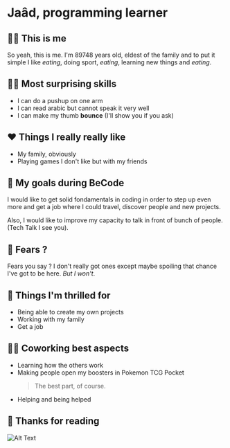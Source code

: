 # Jaâd, programming learner 

## 👨🏻 This is me

So yeah, this is me. I'm 89748 years old, eldest of the family and to put it simple I like *eating*, doing sport, *eating*, learning new things and *eating*.

## 🤹🏻 Most surprising skills

- I can do a pushup on one arm
- I can read arabic but cannot speak it very well
- I can make my thumb **bounce** (I'll show you if you ask)

## ❤️ Things I really really like

- My family, obviously
- Playing games I don't like but with my friends

## 🎯 My goals during BeCode

I would like to get solid fondamentals in coding in order to step up even more and get a job where I could travel, discover people and new projects. 

Also, I would like to improve my capacity to talk in front of bunch of people. (Tech Talk I see you).

## 🧌 Fears ?

Fears you say ? I don't really got ones except maybe spoiling that chance I've got to be here. *But I won't*.

## 🤩 Things I'm thrilled for

- Being able to create my own projects
- Working with my family
- Get a job

## 🤝🏻 Coworking best aspects

- Learning how the others work
- Making people open my boosters in Pokemon TCG Pocket
  > The best part, of course.
- Helping and being helped

## 🥸 Thanks for reading 
  
![Alt Text](https://i.giphy.com/media/v1.Y2lkPTc5MGI3NjExaWh2czM3YTA3c2F4N3RiNnBwbHZsNWozaDdydHR6ZzRldXdoNXc3cCZlcD12MV9pbnRlcm5hbF9naWZfYnlfaWQmY3Q9Zw/jx5MJyZqAFsLS/giphy.gif)
